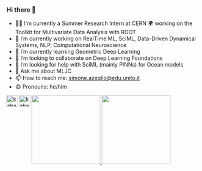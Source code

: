 ### Hi there 👋

- 👨‍💻 I'm currently a Summer Research Intern at CERN 🌍 working on the Toolkit for Multivariate Data Analysis with ROOT 
- 🔭 I’m currently working on RealTime ML, SciML, Data-Driven Dynamical Systems, NLP, Computational Neuroscience
- 🌱 I’m currently learning Geometric Deep Learning
- 👯 I’m looking to collaborate on Deep Learning Foundations
- 🤔 I’m looking for help with SciML (mainly PINNs) for Ocean models 
- 💬 Ask me about MLJC
- 📫 How to reach me: simone.azeglio@edu.unito.it
- 😄 Pronouns: he/him

<a href="https://www.linkedin.com/in/simoneazeglio/">
  <img align="left" alt="kahanikaar's LinkdeIn" width="30px" src="https://img.icons8.com/color/48/000000/linkedin-circled--v5.png"/>
</a>
<a href="mailto:simone.azeglio@edu.unito.it">
  <img align="left" alt="kahanikaar's email" width="30px" src="https://img.icons8.com/color/48/000000/mailbox-closed-flag-down--v2.png"/>

<img height="180em" src="https://github-readme-stats-eight-theta.vercel.app/api?username=sazio&show_icons=true&include_all_commits=true&count_private=true&theme=radical"/> <img height="180em" src="https://github-readme-stats-eight-theta.vercel.app/api/top-langs/?username=sazio&layout=compact&langs_count=8&count_private=true&theme=radical"/>


